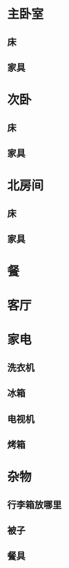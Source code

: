 # 主卧室
## 床

## 家具


# 次卧
## 床

## 家具

# 北房间
## 床
## 家具

# 餐


# 客厅

# 家电
## 洗衣机
## 冰箱
## 电视机
## 烤箱

# 杂物
## 行李箱放哪里
## 被子
## 餐具

